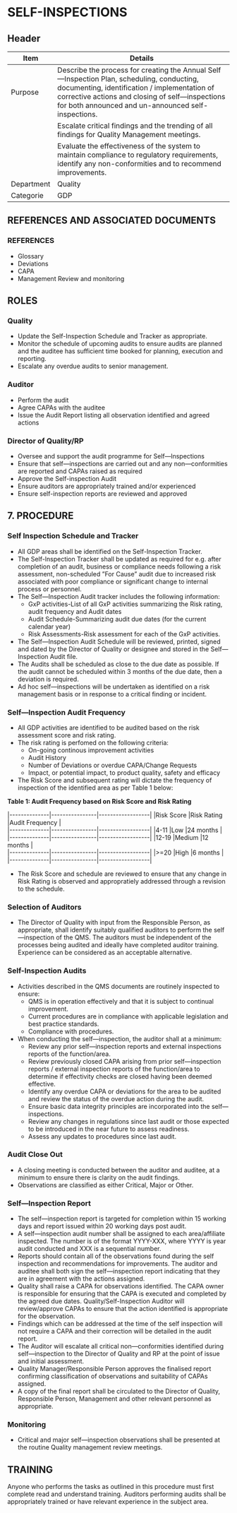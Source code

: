 # SELF-INSPECTIONS

## Header

|Item          |Details                                                                                                                 
|--------------|-------| 
|Purpose       |Describe the process for creating the Annual Self—Inspection Plan, scheduling, conducting, documenting, identification / implementation of corrective actions and closing of self—inspections for both announced and un-announced self-inspections.                                                |
|              |Escalate critical findings and the trending of all findings for Quality Management meetings.                                                                                                                                                                                                       |
|              |Evaluate the effectiveness of the system to maintain compliance to regulatory requirements, identify any non-conformities and to recommend improvements.                                                                                             
|Department    |Quality                                                                                                                 
|Categorie     |GDP                  

## REFERENCES AND ASSOCIATED DOCUMENTS

### REFERENCES

* Glossary
* Deviations
* CAPA
* Management Review and monitoring

## ROLES

### Quality
* Update the Self-Inspection Schedule and Tracker as appropriate.
* Monitor the schedule of upcoming audits to ensure audits are planned and the auditee has sufficient time booked for planning, execution and reporting.
* Escalate any overdue audits to senior management.

### Auditor
* Perform the audit
* Agree CAPAs with the auditee
* Issue the Audit Report listing all observation identified and agreed actions

### Director of Quality/RP 
* Oversee and support the audit programme for Self—lnspections
* Ensure that self—inspections are carried out and any non—conformities are reported and CAPAs raised as required
* Approve the Self-inspection Audit 
* Ensure auditors are appropriately trained and/or experienced
* Ensure self-inspection reports are reviewed and approved

## 7. PROCEDURE

### Self Inspection Schedule and Tracker

* All GDP areas shall be identified on the Self-Inspection Tracker.
* The SeIf-lnspection Tracker shall be updated as required for e.g. after completion of an audit, business or compliance needs following a risk assessment, non-scheduled ”For Cause” audit due to increased risk associated with poor compliance or significant change to internal process or personnel. 
* The Self—Inspection Audit tracker includes the following information:
  * GxP activities-List of all GxP activities summarizing the Risk rating, audit frequency and Audit dates
  * Audit Schedule-Summarizing audit due dates (for the current calendar year)
  * Risk Assessments-Risk assessment for each of the GxP activities.
* The Self—Inspection Audit Schedule will be reviewed, printed, signed and dated by the Director of Quality or designee and stored in the Self—Inspection Audit file.
* The Audits shall be scheduled as close to the due date as possible. If the audit cannot be scheduled within 3 months of the due date, then a deviation is required.
* Ad hoc self—inspections will be undertaken as identified on a risk management basis or in response to a critical finding or incident.

### Self—lnspection Audit Frequency 
* All GDP activities are identified to be audited based on the risk assessment score and risk rating.
* The risk rating is perfomed on the following criteria:
  * On-going continous improvement activities
  * Audit History
  * Number of Deviations or overdue CAPA/Change Requests
  * Impact, or potential impact, to product quality, safety and efficacy  
* The Risk Score and subsequent rating will dictate the frequency of inspection of the identified area as per Table 1 below:

**Table 1: Audit Frequency based on Risk Score and Risk Rating**

|--------------|----------------|------------------|
|Risk Score    |Risk Rating     |Audit Frequency   |   
|--------------|----------------|------------------|
|4-11          |Low             |24 months         |   
|--------------|----------------|------------------|
|12-19         |Medium          |12 months         |   
|--------------|----------------|------------------|
|>=20          |High            |6 months          |   
|--------------|----------------|------------------|

* The Risk Score and schedule are reviewed to ensure that any change in Risk Rating is observed and appropratiely addressed through a revision to the schedule.

### Selection of Auditors

* The Director of Quality with input from the Responsible Person, as appropriate, shall identify suitably qualified auditors to perform the self—inspection of the QMS. The auditors must be independent of the processes being audited and ideally have completed auditor training. Experience can be considered as an acceptable alternative.

### Self-lnspection Audits
* Activities described in the QMS documents are routinely inspected to ensure:
  * QMS is in operation effectively and that it is subject to continual improvement.
  * Current procedures are in compliance with applicable legislation and best practice standards.
  * Compliance with procedures.
* When conducting the self—inspection, the auditor shall at a minimum:
  * Review any prior self—inspection reports and external inspections reports of the function/area.
  * Review previously closed CAPA arising from prior self—inspection reports / external inspection reports of the function/area to determine if effectivity checks are closed having been deemed effective.
  * Identify any overdue CAPA or deviations for the area to be audited and review the status of the overdue action during the audit.
  * Ensure basic data integrity principles are incorporated into the self—inspections.
  * Review any changes in regulations since last audit or those expected to be introduced in the near future to assess readiness.
  * Assess any updates to procedures since last audit.

### Audit Close Out
* A closing meeting is conducted between the auditor and auditee, at a minimum to ensure there is clarity on the audit findings.
* Observations are classified as either Critical, Major or Other. 

### Self—lnspection Report
* The self—inspection report is targeted for completion within 15 working days and report issued within 20 working days post audit.
* A self—inspection audit number shall be assigned to each area/affiliate inspected. The number is of the format YYYY-XXX, where YYYY is year audit conducted and XXX is a sequential number.
* Reports should contain all of the observations found during the self inspection and recommendations for improvements. The auditor and auditee shall both sign the self—inspection report indicating that they are in agreement with the actions assigned.
* Quality shall raise a CAPA for observations identified. The CAPA owner is responsible for ensuring that the CAPA is executed and completed by the agreed due dates. Quality/Self-Inspection Auditor will review/approve CAPAs to ensure that the action identified is appropriate for the observation.
* Findings which can be addressed at the time of the self inspection will not require a CAPA and their correction will be detailed in the audit report.
* The Auditor will escalate all critical non—conformities identified during self—inspection to the Director of Quality and RP at the point of issue and initial assessment.
* Quality Manager/Responsible Person approves the finalised report confirming classification of observations and suitability of CAPAs assigned.
* A copy of the final report shall be circulated to the Director of Quality, Responsible Person, Management and other relevant personnel as appropriate.

### Monitoring
* Critical and major self—inspection observations shall be presented at the routine Quality management review meetings.

## TRAINING
Anyone who performs the tasks as outlined in this procedure must first complete read and understand training. Auditors performing audits shall be appropriately trained or have relevant experience in the subject area.


 

